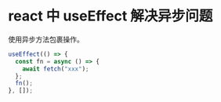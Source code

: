 # react 中 useEffect 解决异步问题

使用异步方法包裹操作。

```js
useEffect(() => {
  const fn = async () => {
    await fetch("xxx");
  };
  fn();
}, []);
```
